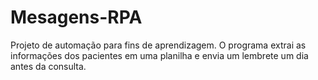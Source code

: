# Mesagens-RPA
Projeto de automação para fins de aprendizagem.
O programa extrai as informações dos pacientes em uma planilha e envia um lembrete um dia antes da consulta.
